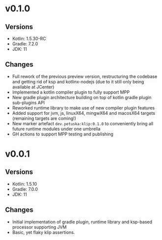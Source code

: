 # v0.1.0
## Versions
* Kotlin: 1.5.30-RC
* Gradle: 7.2.0
* JDK: 11

## Changes
* Full rework of the previous preview version, restructuring the codebase and getting rid of ksp and kotlinx-nodejs
  (due to it still only being available at JCenter)
* Implemented a kotlin compiler plugin to fully support MPP
* New gradle plugin architecture building on top of kotlin gradle plugin sub-plugins API
* Reworked runtime library to make use of new compiler plugin features
* Added support for jvm, js, linuxX64, mingwX64 and macosX64 targets (remaining targets are coming!)
* New marker artefact `dev.petuska:klip:0.1.0` to conveniently bring all future runtime modules under one umbrella
* GH actions to support MPP testing and publishing

# v0.0.1
## Versions
* Kotlin: 1.5.10
* Gradle: 7.0.0
* JDK: 11

## Changes
* Initial implementation of gradle plugin, runtime library and ksp-based processor supporting JVM
* Basic, yet flaky klip assertions.
